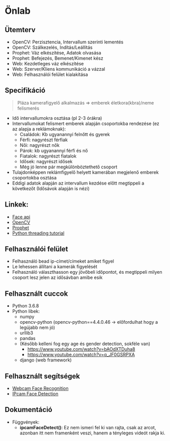 # Önlab
## Ütemterv
- OpenCV: Perzisztencia, Intervallum szerinti lementés
- OpenCV: Szálkezelés, Indítás/Leállítás
- Prophet: Váz elkészítése, Adatok olvasása
- Prophet: Befejezés, Bemenet/Kimenet kész
- Web: Kezdetleges váz elkészítése
- Web: Szerver/Kliens kommunikáció a vázzal
- Web: Felhasználói felület kialakítása
## Specifikáció
> Pláza kamerafigyelő alkalmazás => emberek életkora(kbra)/neme felismerés
- Idő intervallumokra osztása (pl 2-3 órákra)
- Intervallumokat felismert emberek alapján csoportokba rendezése (ez az alapja a reklámoknak):
	- Családok: Kb ugyanannyi felnőtt és gyerek
	- Férfi: nagyrészt férfiak
	- Női: nagyrészt nők
	- Párok: kb ugyanannyi férfi és nő
	- Fiatalok: nagyrészt fiatalok
	- Idősek: nagyrészt idősek
	- Még jó lenne pár megkülönböztethető csoport
- Tulajdonképpen reklámfigyelő helyett kamerában megjelenő emberek csoportokba osztása
- Eddigi adatok alapján az intervallum kezdése előtt megtippeli a következőt (Idősávok alapján is nézi)
## Linkek:
- [Face api](https://github.com/justadudewhohacks/face-api.js)
- [OpenCV](https://www.youtube.com/watch?v=oXlwWbU8l2o)
- [Prophet](https://facebook.github.io/prophet/)
- [Python threading tutorial](https://realpython.com/intro-to-python-threading/)

## Felhasználói felület
- Felhasználó bead ip-címet/címeket amiket figyel
- Le lehessen állítani a kamerák figyelését
- Felhasználó választhasson egy jövőbeli időpontot, és megtippeli milyen csoport lesz jelen az idősávban amibe esik

## Felhasznált cuccok
- Python 3.6.8
- Python libek:
	- numpy
	- opencv-python (opencv-python==4.4.0.46 -> előfordulhat hogy a legújabb nem jó)
	- urllib3
	- pandas
	- (Később kelleni fog egy age és gender detection, sokféle van)
		- https://www.youtube.com/watch?v=bAOdXTDuha8
		- https://www.youtube.com/watch?v=q_JF0GSRPXA
	- django (web framework)
	
## Felhasznált segítségek
- [Webcam Face Recognition](https://www.youtube.com/watch?v=lC_y8wD7F3Y)
- [IPcam Face Detection](https://www.youtube.com/watch?v=0hT2cGSqPfk)

## Dokumentáció
- Függvények:
	- **ipcamFaceDetect()**: Ez nem ismeri fel ki van rajta, csak az arcot, azonban itt nem framenként veszi, hanem a tényleges videót rakja ki.
